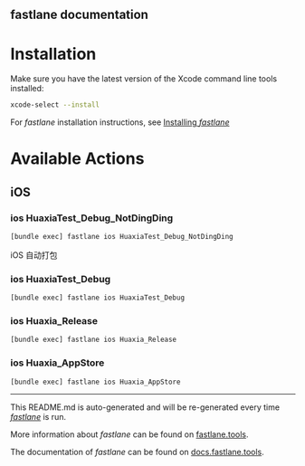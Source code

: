 fastlane documentation
----

# Installation

Make sure you have the latest version of the Xcode command line tools installed:

```sh
xcode-select --install
```

For _fastlane_ installation instructions, see [Installing _fastlane_](https://docs.fastlane.tools/#installing-fastlane)

# Available Actions

## iOS

### ios HuaxiaTest_Debug_NotDingDing

```sh
[bundle exec] fastlane ios HuaxiaTest_Debug_NotDingDing
```

iOS 自动打包

### ios HuaxiaTest_Debug

```sh
[bundle exec] fastlane ios HuaxiaTest_Debug
```



### ios Huaxia_Release

```sh
[bundle exec] fastlane ios Huaxia_Release
```



### ios Huaxia_AppStore

```sh
[bundle exec] fastlane ios Huaxia_AppStore
```



----

This README.md is auto-generated and will be re-generated every time [_fastlane_](https://fastlane.tools) is run.

More information about _fastlane_ can be found on [fastlane.tools](https://fastlane.tools).

The documentation of _fastlane_ can be found on [docs.fastlane.tools](https://docs.fastlane.tools).
